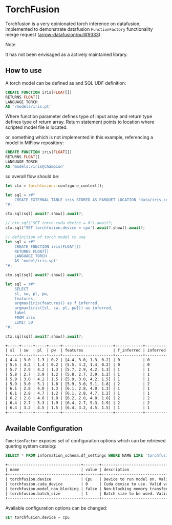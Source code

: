 # TorchFusion

Torchfusion is a very opinionated torch inference on datafusion, implemented to demonstrate datafusion `FunctionFactory` functionality merge request ([arrow-datafusion/pull#9333](https://github.com/apache/arrow-datafusion/pull/9333)).

> [!NOTE]
> It has not been envisaged as a actively maintained library.

## How to use

A torch model can be defined as and SQL UDF definition:

```sql
CREATE FUNCTION iris(FLOAT[])
RETURNS FLOAT[]
LANGUAGE TORCH
AS '/models/iris.pt'
```

Where function parameter defines type of input array and return type defines type of return array.
Return statement points to location where scripted model file is located.

or, something which is not implemented in this example, referencing a model in MlFlow repository:

```sql
CREATE FUNCTION iris(FLOAT[])
RETURNS FLOAT[]
LANGUAGE TORCH
AS 'models:/iris@champion'
```

so overall flow should be:

```rust
let ctx = torchfusion::configure_context();

let sql = r#"
    CREATE EXTERNAL TABLE iris STORED AS PARQUET LOCATION 'data/iris.snappy.parquet';
"#;

ctx.sql(sql).await?.show().await?;

// ctx.sql("SET torch.cuda_device = 0").await?;
ctx.sql("SET torchfusion.device = cpu").await?.show().await?;

// definition of torch model to use
let sql = r#"
    CREATE FUNCTION iris(FLOAT[])
    RETURNS FLOAT[]
    LANGUAGE TORCH
    AS 'model/iris.spt'
"#;

ctx.sql(sql).await?.show().await?;

let sql = r#"
    SELECT 
    sl, sw, pl, pw,
    features, 
    argmax(iris(features)) as f_inferred, 
    argmax(iris([sl, sw, pl, pw])) as inferred, 
    label
    FROM iris 
    LIMIT 50
"#;

ctx.sql(sql).await?.show().await?;
```

```txt
+-----+-----+-----+-----+----------------------+------------+----------+-------+
| sl  | sw  | pl  | pw  | features             | f_inferred | inferred | label |
+-----+-----+-----+-----+----------------------+------------+----------+-------+
| 4.4 | 3.0 | 1.3 | 0.2 | [4.4, 3.0, 1.3, 0.2] | 0          | 0        | 0     |
| 5.5 | 4.2 | 1.4 | 0.2 | [5.5, 4.2, 1.4, 0.2] | 0          | 0        | 0     |
| 5.7 | 2.9 | 4.2 | 1.3 | [5.7, 2.9, 4.2, 1.3] | 1          | 1        | 1     |
| 5.8 | 2.7 | 3.9 | 1.2 | [5.8, 2.7, 3.9, 1.2] | 1          | 1        | 1     |
| 5.9 | 3.0 | 4.2 | 1.5 | [5.9, 3.0, 4.2, 1.5] | 1          | 1        | 1     |
| 5.9 | 3.0 | 5.1 | 1.8 | [5.9, 3.0, 5.1, 1.8] | 2          | 2        | 2     |
| 6.1 | 2.8 | 4.0 | 1.3 | [6.1, 2.8, 4.0, 1.3] | 1          | 1        | 1     |
| 6.1 | 2.8 | 4.7 | 1.2 | [6.1, 2.8, 4.7, 1.2] | 1          | 1        | 1     |
| 6.2 | 2.8 | 4.8 | 1.8 | [6.2, 2.8, 4.8, 1.8] | 2          | 2        | 2     |
| 6.4 | 2.7 | 5.3 | 1.9 | [6.4, 2.7, 5.3, 1.9] | 2          | 2        | 2     |
| 6.4 | 3.2 | 4.5 | 1.5 | [6.4, 3.2, 4.5, 1.5] | 1          | 1        | 1     |
+-----+-----+-----+-----+----------------------+------------+----------+-------+
```

## Available Configuration

`FunctionFactor` exposes set of configuraiton options which can be retrieved quering system catalog:

```sql
SELECT * FROM information_schema.df_settings WHERE NAME LIKE 'torchfusion%'
```

```txt
+--------------------------------+-------+--------------------------------------------------------------------------------------+
| name                           | value | description                                                                          |
+--------------------------------+-------+--------------------------------------------------------------------------------------+
| torchfusion.device             | Cpu   | Device to run model on. Valid values 'cpu', 'cuda', 'mps', 'vulkan'. Default: 'cpu'  |
| torchfusion.cuda_device        | 0     | Cuda device to use. Valid value positive integer. Default: 0                         |
| torchfusion.model_non_blocking | false | Non-blocking memory transfer. Valid value boolean. Default: false                    |
| torchfusion.batch_size         | 1     | Batch size to be used. Valid value positive non-zero integers. Default: 1            |
+--------------------------------+-------+--------------------------------------------------------------------------------------+
```

Available configuration options can be changed:

```sql
SET torchfusion.device = cpu
```
